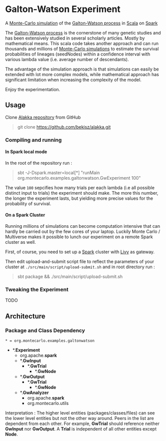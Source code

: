 # Galton-Watson Experiment 

A [Monte-Carlo simulation](https://en.wikipedia.org/wiki/Monte_Carlo_method)  of  the [Galton-Watson process](https://en.wikipedia.org/wiki/Galton%E2%80%93Watson_process) in [Scala](https://www.scala-lang.org/) on [Spark](https://spark.apache.org/)

The [Galton-Watson process](https://en.wikipedia.org/wiki/Galton%E2%80%93Watson_process) is the cornerstone of many genetic studies and has been extensively studied in several scholarly articles. Mostly by mathematical means. This scala code takes another approach and can run thousands and millions of [Monte-Carlo simulations](https://en.wikipedia.org/wiki/Monte_Carlo_method) to estimate the survival probabilities of lineages (seedNodes)  within a confidence interval with various lambda value (i.e. average number of descendants).

The advantage of the simulation approach is that simulations can easily be extended with lot more complex models, while mathematical approach has significant limitation when increasing the complexity of the model.

Enjoy the experimentation.


## Usage

Clone [Alakka repository](https://github.com/bekisz/alakka) from GitHub 
> git clone https://github.com/bekisz/alakka.git 

### Compiling and running
#### In Spark local mode
 
 In the root of the repository run :

> sbt -J-Dspark.master=local[*] "runMain org.montecarlo.examples.galtonwatson.GwExperiment 100" 

The value `100` sepcifies how many trials per each lambda (i.e all possible distinct input to trials) the experiment should make. The more this number, the longer the experiment lasts, but yielding more precise values for the probability of survival. 

#### On a Spark Cluster 
 
Running millions of simulations can become computation intensive that can hardly be carried out by the few cores of your laptop. Luckily Monte Carlo / Multiverse  makes it possible to lunch our experiment on a remote Spark cluster as well.
  
First, of course, you need to set up a [Spark]((https://spark.apache.org/)) cluster with [Livy](https://livy.apache.org/) as gateway.

Then edit upload-and-submit script file to reflect the parameters of your cluster at
`./src/main/script/upload-submit.sh` and in root directory run :

> sbt package && ./src/main/script/upload-submit.sh

### Tweaking the Experiment

TODO

## Architecture

### Package and Class Dependency

`* = org.montecarlo.examples.galtonwatson`
- *.__Experiment__
  - org.apache.__spark__ 
  - *.__GwInput__
    - *.__GwTrial__
      - *.__GwNode__
  - *.__GwOutput__
    - *.__GwTrial__
        - *.__GwNode__ 
  - *.__GwAnalyzer__
    - org.apache.__spark__ 
    - org.montecarlo.utils
      
Interpretation : The higher level entities (packages/classes/files) can see the lower level entities but not the other way around. Peers in the list are dependent from each other. For example, __GwTrial__ should reference neither  __GwInput__ nor __GwOutput__. A __Trial__ is independent of all other entities except __Node__.
